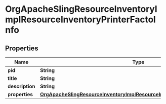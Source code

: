 

# OrgApacheSlingResourceInventoryImplResourceInventoryPrinterFactoInfo

## Properties

Name | Type | Description | Notes
------------ | ------------- | ------------- | -------------
**pid** | **String** |  |  [optional]
**title** | **String** |  |  [optional]
**description** | **String** |  |  [optional]
**properties** | [**OrgApacheSlingResourceInventoryImplResourceInventoryPrinterFactoProperties**](OrgApacheSlingResourceInventoryImplResourceInventoryPrinterFactoProperties.md) |  |  [optional]



